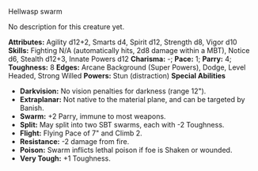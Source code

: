 Hellwasp swarm

No description for this creature yet.

**Attributes:** Agility d12+2, Smarts d4, Spirit d12, Strength d8, Vigor
d10
**Skills:** Fighting N/A (automatically hits, 2d8 damage within a MBT),
Notice d6, Stealth d12+3, Innate Powers d12
**Charisma:** -; **Pace:** 1; **Parry:** 4; **Toughness:** 8
**Edges:** Arcane Background (Super Powers), Dodge, Level Headed, Strong
Willed
**Powers:** Stun (distraction)
**Special Abilities**
- **Darkvision:** No vision penalties for darkness (range 12").
- **Extraplanar:** Not native to the material plane, and can be targeted
by Banish.
- **Swarm:** +2 Parry, immune to most weapons.
- **Split:** May split into two SBT swarms, each with -2 Toughness.
- **Flight:** Flying Pace of 7" and Climb 2.
- **Resistance:** -2 damage from fire.
- **Poison:** Swarm inflicts lethal poison if foe is Shaken or wounded.
- **Very Tough:** +1 Toughness.

